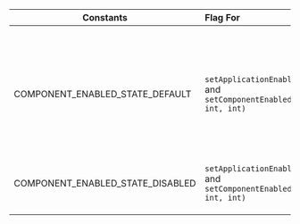 | Constants                        | Flag For                                                     | meanings                                                     | value |
| -------------------------------- | :----------------------------------------------------------- | ------------------------------------------------------------ | ----- |
| COMPONENT_ENABLED_STATE_DEFAULT  | `setApplicationEnabledSetting(java.lang.String, int, int)` and `setComponentEnabledSetting(android.content.ComponentName, int, int)` | Explicitly setting the component state to this value restores it's enabled state to whatever is set in the manifest. | 0     |
| COMPONENT_ENABLED_STATE_DISABLED | `setApplicationEnabledSetting(java.lang.String, int, int)` and `setComponentEnabledSetting(android.content.ComponentName, int, int)` |                                                              |       |
|                                  |                                                              |                                                              |       |
|                                  |                                                              |                                                              |       |
|                                  |                                                              |                                                              |       |

